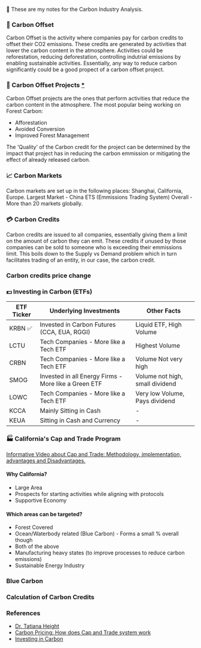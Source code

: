 :notebook: These are my notes for the Carbon Industry Analysis.

### 📝 Carbon Offset
Carbon Offset is the activity where companies pay for carbon credits to offset their CO2 emissions. These credits are generated by activities that lower the carbon content in the atmosphere. Activities could be reforestation, reducing deforestation, controlling indutrial emissions by enabling sustainable activities. Essentially, any way to reduce carbon significantly could be a good propect of a carbon offset project.

### 📑 Carbon Offset Projects [*](https://content.ces.ncsu.edu/an-introduction-to-forest-carbon-offset-markets)
Carbon Offset projects are the ones that perform activities that reduce the carbon content in the atmosphere.
The most popular being working on Forest Carbon:
 - Afforestation
 - Avoided Conversion
 - Improved Forest Management

The 'Quality' of the Carbon credit for the project can be determined by the impact that project has in reducing the carbon emmission or mitigating the effect of already released carbon.

### 📈 Carbon Markets
Carbon markets are set up in the following places: Shanghai, California, Europe.
Largest Market - China ETS (Emmissions Trading System)
Overall - More than 20 markets globally.

### 💳 Carbon Credits
Carbon credits are issued to all companies, essentially giving them a limit on the amount of carbon they can emit. These credits if unused by those companies can be sold to someone who is exceeding their emmissions limit.
This boils down to the Supply vs Demand problem which in turn facilitates trading of an entity, in our case, the carbon credit.

### Carbon credits price change


### 💵 Investing in Carbon (ETFs)
|ETF Ticker|Underlying Investments|Other Facts|
|---|---|---|
|KRBN ✅|Invested in Carbon Futures (CCA, EUA, RGGI)|Liquid ETF, High Volume|
|LCTU|Tech Companies - More like a Tech ETF|Highest Volume|
|CRBN|Tech Companies - More like a Tech ETF|Volume Not very high|
|SMOG|Invested in all Energy Firms - More like a Green ETF|Volume not high, small dividend|
|LOWC|Tech Companies - More like a Tech ETF|Very low Volume, Pays dividend|
|KCCA|Mainly Sitting in Cash|-|
|KEUA|Sitting in Cash and Currency|-|

### 🏭 California's Cap and Trade Program
[Informative Video about Cap and Trade: Methodology, implementation, advantages and Disadvantages.](https://youtu.be/bxs6ZrxLvHg)

#### Why California?
 - Large Area
 - Prospects for starting activities while aligning with protocols
 - Supportive Economy

#### Which areas can be targeted?
 - Forest Covered
 - Ocean/Waterbody related (Blue Carbon) - Forms a small % overall though
 - Both of the above
 - Manufacturing heavy states (to improve processes to reduce carbon emissions)
 - Sustainable Energy Industry

### Blue Carbon
### Calculation of Carbon Credits

### References
 - [Dr. Tatiana Height](https://www.linkedin.com/in/tatiana-height-cnp-leader)
 - [Carbon Pricing: How does Cap and Trade system work](https://youtube.com/watch?v=bxs6ZrxLvHg&feature=share)
 - [Investing in Carbon](https://youtu.be/nIvUGz4uSzU)
